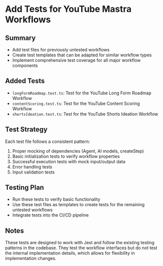 # Add Tests for YouTube Mastra Workflows

## Summary
- Add test files for previously untested workflows
- Create test templates that can be adapted for similar workflow types
- Implement comprehensive test coverage for all major workflow components

## Added Tests
- `longFormRoadmap.test.ts`: Test for the YouTube Long Form Roadmap Workflow
- `contentScoring.test.ts`: Test for the YouTube Content Scoring Workflow
- `shortsIdeation.test.ts`: Test for the YouTube Shorts Ideation Workflow

## Test Strategy
Each test file follows a consistent pattern:
1. Proper mocking of dependencies (Agent, AI models, createStep)
2. Basic initialization tests to verify workflow properties
3. Successful execution tests with mock input/output data
4. Error handling tests
5. Input validation tests

## Testing Plan
- Run these tests to verify basic functionality
- Use these test files as templates to create tests for the remaining untested workflows
- Integrate tests into the CI/CD pipeline

## Notes
These tests are designed to work with Jest and follow the existing testing patterns in the codebase. They test the workflow interfaces but do not test the internal implementation details, which allows for flexibility in implementation changes.